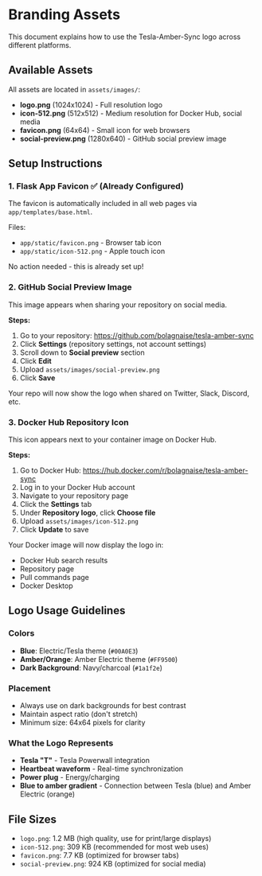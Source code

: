 # Branding Assets

This document explains how to use the Tesla-Amber-Sync logo across different platforms.

## Available Assets

All assets are located in `assets/images/`:

- **logo.png** (1024x1024) - Full resolution logo
- **icon-512.png** (512x512) - Medium resolution for Docker Hub, social media
- **favicon.png** (64x64) - Small icon for web browsers
- **social-preview.png** (1280x640) - GitHub social preview image

## Setup Instructions

### 1. Flask App Favicon ✅ (Already Configured)

The favicon is automatically included in all web pages via `app/templates/base.html`.

Files:
- `app/static/favicon.png` - Browser tab icon
- `app/static/icon-512.png` - Apple touch icon

No action needed - this is already set up!

### 2. GitHub Social Preview Image

This image appears when sharing your repository on social media.

**Steps:**

1. Go to your repository: https://github.com/bolagnaise/tesla-amber-sync
2. Click **Settings** (repository settings, not account settings)
3. Scroll down to **Social preview** section
4. Click **Edit**
5. Upload `assets/images/social-preview.png`
6. Click **Save**

Your repo will now show the logo when shared on Twitter, Slack, Discord, etc.

### 3. Docker Hub Repository Icon

This icon appears next to your container image on Docker Hub.

**Steps:**

1. Go to Docker Hub: https://hub.docker.com/r/bolagnaise/tesla-amber-sync
2. Log in to your Docker Hub account
3. Navigate to your repository page
4. Click the **Settings** tab
5. Under **Repository logo**, click **Choose file**
6. Upload `assets/images/icon-512.png`
7. Click **Update** to save

Your Docker image will now display the logo in:
- Docker Hub search results
- Repository page
- Pull commands page
- Docker Desktop

## Logo Usage Guidelines

### Colors

- **Blue**: Electric/Tesla theme (`#00A0E3`)
- **Amber/Orange**: Amber Electric theme (`#FF9500`)
- **Dark Background**: Navy/charcoal (`#1a1f2e`)

### Placement

- Always use on dark backgrounds for best contrast
- Maintain aspect ratio (don't stretch)
- Minimum size: 64x64 pixels for clarity

### What the Logo Represents

- **Tesla "T"** - Tesla Powerwall integration
- **Heartbeat waveform** - Real-time synchronization
- **Power plug** - Energy/charging
- **Blue to amber gradient** - Connection between Tesla (blue) and Amber Electric (orange)

## File Sizes

- `logo.png`: 1.2 MB (high quality, use for print/large displays)
- `icon-512.png`: 309 KB (recommended for most web uses)
- `favicon.png`: 7.7 KB (optimized for browser tabs)
- `social-preview.png`: 924 KB (optimized for social media)
